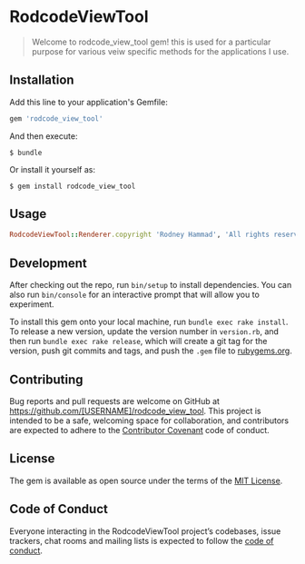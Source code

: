 # RodcodeViewTool

> Welcome to rodcode_view_tool gem! this is used for a particular purpose for various veiw specific methods for the applications I use.

## Installation

Add this line to your application's Gemfile:

```ruby
gem 'rodcode_view_tool'
```

And then execute:

    $ bundle

Or install it yourself as:

    $ gem install rodcode_view_tool

## Usage

```ruby
RodcodeViewTool::Renderer.copyright 'Rodney Hammad', 'All rights reserved'
```

## Development

After checking out the repo, run `bin/setup` to install dependencies. You can also run `bin/console` for an interactive prompt that will allow you to experiment.

To install this gem onto your local machine, run `bundle exec rake install`. To release a new version, update the version number in `version.rb`, and then run `bundle exec rake release`, which will create a git tag for the version, push git commits and tags, and push the `.gem` file to [rubygems.org](https://rubygems.org).

## Contributing

Bug reports and pull requests are welcome on GitHub at https://github.com/[USERNAME]/rodcode_view_tool. This project is intended to be a safe, welcoming space for collaboration, and contributors are expected to adhere to the [Contributor Covenant](http://contributor-covenant.org) code of conduct.

## License

The gem is available as open source under the terms of the [MIT License](https://opensource.org/licenses/MIT).

## Code of Conduct

Everyone interacting in the RodcodeViewTool project’s codebases, issue trackers, chat rooms and mailing lists is expected to follow the [code of conduct](https://github.com/[USERNAME]/rodcode_view_tool/blob/master/CODE_OF_CONDUCT.md).
